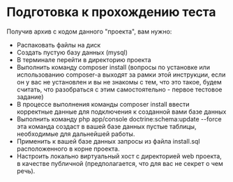 Подготовка к прохождению теста
==============================

Получив архив с кодом данного "проекта", вам нужно:

* Распаковать файлы на диск
* Создать пустую базу данных (mysql)
* В терминале перейти в директорию проекта
* Выполнить команду composer install (вопросы по установке или использованию composer-а выходят за рамки этой инструкции, если он у вас не установлен и вы не знакомы с тем, что это такое, будем считать, что разобраться с этим самостоятельно - первое тестовое задание)
* В процессе выполнения команды composer install ввести корректные данные для подключения к созданной вами базе данных
* Выполнить команду php app/console doctrine:schema:update --force эта команда создаст в вашей базе данных пустые таблицы, необходимые для дальнейшей работы.
* Применить к вашей базе данных запросы из файла install.sql расположенного в корне проекта.
* Настроить локально виртуальный хост с директорией web проекта, в качестве публичной (предполагается, что для вас не секрет о чем речь).
